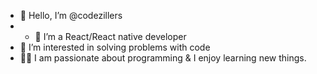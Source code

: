 - 👋 Hello, I’m @codezillers
- - 🌱 I’m a React/React native developer
- 👀 I’m interested in solving problems with code
- 👨‍💻 I am passionate about programming & I enjoy learning new things.

<!---
codezillers/codezillers is a ✨ special ✨ repository because its `README.md` (this file) appears on your GitHub profile.
You can click the Preview link to take a look at your changes.
--->
